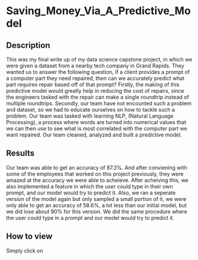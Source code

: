 # Saving_Money_Via_A_Predictive_Model
## Description
This was my final write up of my data science capstone project, in which we were given a dataset from a nearby tech company in Grand Rapids. They wanted us to answer the following question, if a client provides a prompt of a computer part they need repaired, then can we accurately predict what part requires repair based off of that prompt? Firstly, the making of this predictive model would greatly help in reducing the cost of repairs, since the engineers tasked with the repair can make a single roundtrip instead of multiple roundtrips. Secondly, our team have not encounted such a problem and dataset, so we had to educate ourselves on how to tackle such a problem. Our team was tasked with learning NLP, (Natural Language Processing), a process where words are turned into numerical values that we can then use to see what is most correlated with the computer part we want repaired. Our team cleaned, analyzed and built a predictive model.
## Results
Our team was able to get an accuracy of 87.3%. And after conviening with some of the employees that worked on this project previously, they were amazed at the accuracy we were able to acheieve. After acheiving this, we also implemented a feature in which the user could type in their own prompt, and our model would try to predict it. Also, we ran a seperate version of the model again but only sampled a small portion of it, we were only able to get an accuracy of 58.6%, a lot less than our initial model, but we did lose about 90% for this version. We did the same procedure where the user could type in a prompt and our model would try to predict it. 
## How to view
Simply click on 
